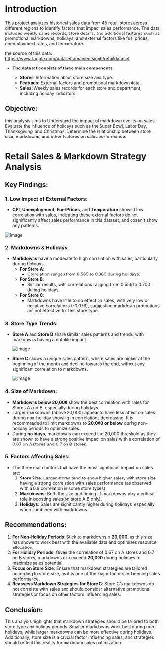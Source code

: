 # Introduction
This project analyzes historical sales data from 45 retail stores across different regions to identify factors that impact sales performance. The data includes weekly sales records, store details, and additional features such as promotional markdowns, holidays, and external factors like fuel prices, unemployment rates, and temperature.


the source of this data: https://www.kaggle.com/datasets/manjeetsingh/retaildataset
- **The dataset consists of three main components**:

  - **Stores**: Information about store size and type.
  - **Features**: External factors and promotional markdown data.
  - **Sales**: Weekly sales records for each store and department, including holiday indicators


## Objective:
this analysis aims to Understand the impact of markdown events on sales.
Evaluate the influence of holidays such as the Super Bowl, Labor Day, Thanksgiving, and Christmas.
Determine the relationship between store size, markdowns, and other features on sales performance.

# Retail Sales & Markdown Strategy Analysis

## Key Findings:

### 1. Low Impact of External Factors:
- **CPI**, **Unemployment**, **Fuel Prices**, and **Temperature** showed low correlation with sales, indicating these external factors do not significantly affect sales performance in this dataset, and dosen't show any patterns.

  
![image](https://github.com/user-attachments/assets/003153ee-cac6-460a-a24c-8ebd7d15e77a)

### 2. Markdowns & Holidays:
- **Markdowns** have a moderate to high correlation with sales, particularly during holidays.
    - **For Store A**:
        - Correlation ranges from 0.565 to 0.889 during holidays.
    - **For Store B**:
        - Similar results, with correlations ranging from 0.556 to 0.700 during holidays.
    - **For Store C**:
        - Markdowns have little to no effect on sales, with very low or negative correlations (-0.076), suggesting markdown promotions are not effective for this store type.

### 3. Store Type Trends:
- **Store A** and **Store B** share similar sales patterns and trends, with markdowns having a notable impact.
  
  ![image](https://github.com/user-attachments/assets/1e8b0c6d-005f-4011-b4cc-58d054822731)

- **Store C** shows a unique sales pattern, where sales are higher at the beginning of the month and decline towards the end, without any significant correlation to markdowns.

  ![image](https://github.com/user-attachments/assets/8b4f5e7a-6eb6-4eb1-b3cf-283171b848d4)


### 4. Size of Markdown:
- **Markdowns below 20,000** show the best correlation with sales for Stores A and B, especially during holidays.
- Larger markdowns (above 20,000) appear to have less affect on sales during non-holiday showing in correlations decreasing. It is recommended to limit markdowns to **20,000 or below** during non-holiday periods to optimize sales.
- During **holidays**, markdowns can exceed the 20,000 threshold as they are shown to have a strong positive impact on sales with a correlation of 0.67 on A stores and 0.7 on B stores.

### 5. Factors Affecting Sales:
- The three main factors that have the most significant impact on sales are:
    1. **Store Size**: Larger stores tend to show higher sales, with store size having a strong correlation with sales performance (as observed with a 0.8 correlation in some store types).
    2. **Markdowns**: Both the size and timing of markdowns play a critical role in boosting sales(on store A,B only).
    3. **Holidays**: Sales are significantly higher during holidays, especially when combined with markdowns.

## Recommendations:
1. **For Non-Holiday Periods**: Stick to markdowns ≤ **20,000**, as this size has shown to work best with the available data and optimizes resource allocation.
2. **For Holiday Periods**: Given the correlation of 0.67 on A stores and 0.7 on B stores, markdowns can exceed **20,000** during holidays to maximize sales potential.
3. **Focus on Store Size**: Ensure that markdown strategies are tailored according to store size, as it is one of the major factors influencing sales performance.
4. **Reassess Markdown Strategies for Store C**: Store C’s markdowns do not correlate with sales and should consider alternative promotional strategies or focus on other factors influencing sales.

## Conclusion:
This analysis highlights that markdown strategies should be tailored to both store type and holiday periods. Smaller markdowns work best during non-holidays, while larger markdowns can be more effective during holidays. Additionally, store size is a crucial factor influencing sales, and strategies should reflect this reality for maximum sales optimization.
